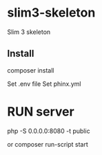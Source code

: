 # slim3-skeleton
Slim 3 skeleton

## Install

composer install

Set .env file
Set phinx.yml

# RUN server

php -S 0.0.0.0:8080 -t public

or composer run-script start
